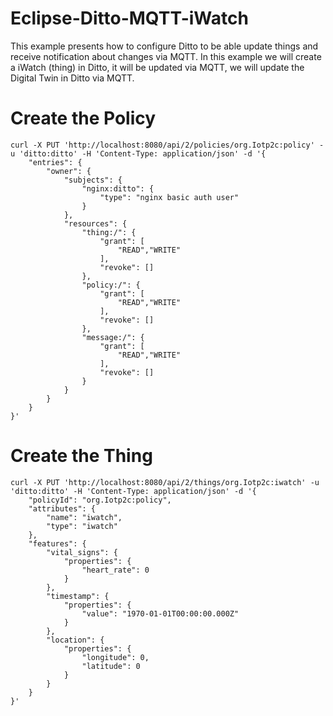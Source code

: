 # Eclipse-Ditto-MQTT-iWatch
This example presents how to configure Ditto to be able update things and receive notification about changes via MQTT. In this example we will create a iWatch (thing) in Ditto, it will be updated via MQTT, we will update the Digital Twin in Ditto via MQTT.

# Create the Policy
```
curl -X PUT 'http://localhost:8080/api/2/policies/org.Iotp2c:policy' -u 'ditto:ditto' -H 'Content-Type: application/json' -d '{
    "entries": {
        "owner": {
            "subjects": {
                "nginx:ditto": {
                    "type": "nginx basic auth user"
                }
            },
            "resources": {
                "thing:/": {
                    "grant": [
                        "READ","WRITE"
                    ],
                    "revoke": []
                },
                "policy:/": {
                    "grant": [
                        "READ","WRITE"
                    ],
                    "revoke": []
                },
                "message:/": {
                    "grant": [
                        "READ","WRITE"
                    ],
                    "revoke": []
                }
            }
        }
    }
}'
```


# Create the Thing
```
curl -X PUT 'http://localhost:8080/api/2/things/org.Iotp2c:iwatch' -u 'ditto:ditto' -H 'Content-Type: application/json' -d '{
    "policyId": "org.Iotp2c:policy",
    "attributes": {
        "name": "iwatch",
        "type": "iwatch"
    },
    "features": {
        "vital_signs": {
            "properties": {
                "heart_rate": 0
            }
        },
        "timestamp": {
            "properties": {
                "value": "1970-01-01T00:00:00.000Z"
            }
        },
        "location": {
            "properties": {
                "longitude": 0,
                "latitude": 0
            }
        }
    }
}'
```


